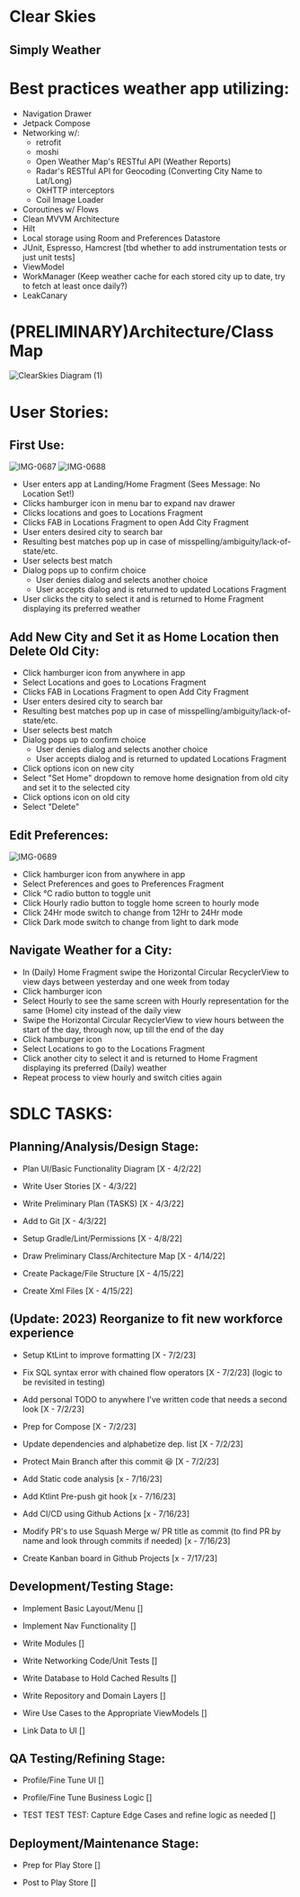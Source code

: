 # Clear Skies
## Simply Weather

# Best practices weather app utilizing:

- Navigation Drawer
- Jetpack Compose
- Networking w/:
  - retrofit
  - moshi
  - Open Weather Map's RESTful API (Weather Reports)
  - Radar's RESTful API for Geocoding (Converting City Name to Lat/Long)
  - OkHTTP interceptors
  - Coil Image Loader
- Coroutines w/ Flows
- Clean MVVM Architecture
- Hilt
- Local storage using Room and Preferences Datastore
- JUnit, Espresso, Hamcrest [tbd whether to add instrumentation tests or just unit tests]
- ViewModel
- WorkManager (Keep weather cache for each stored city up to date, try to fetch at least once daily?)
- LeakCanary

# (PRELIMINARY)Architecture/Class Map

![ClearSkies Diagram (1)](https://user-images.githubusercontent.com/62267982/163502343-754f4315-36d2-462c-a02a-9d2c4fa319ee.svg)

# User Stories:

## First Use:

![IMG-0687](https://user-images.githubusercontent.com/62267982/161458505-fa626b1d-b27b-487e-b604-d1378881b8ec.jpg)
![IMG-0688](https://user-images.githubusercontent.com/62267982/161458497-f8546cfa-ace6-478c-9ad1-02cb82795498.jpg)

- User enters app at Landing/Home Fragment (Sees Message: No Location Set!)
- Clicks hamburger icon in menu bar to expand nav drawer
- Clicks locations and goes to Locations Fragment
- Clicks FAB in Locations Fragment to open Add City Fragment
- User enters desired city to search bar
- Resulting best matches pop up in case of misspelling/ambiguity/lack-of-state/etc.
- User selects best match
- Dialog pops up to confirm choice
    - User denies dialog and selects another choice
    - User accepts dialog and is returned to updated Locations Fragment
- User clicks the city to select it and is returned to Home Fragment displaying its preferred weather

## Add New City and Set it as Home Location then Delete Old City:
- Click hamburger icon from anywhere in app
- Select Locations and goes to Locations Fragment
- Clicks FAB in Locations Fragment to open Add City Fragment
- User enters desired city to search bar
- Resulting best matches pop up in case of misspelling/ambiguity/lack-of-state/etc.
- User selects best match
- Dialog pops up to confirm choice
    - User denies dialog and selects another choice
    - User accepts dialog and is returned to updated Locations Fragment
- Click options icon on new city
- Select "Set Home" dropdown to remove home designation from old city and set it to the selected city
- Click options icon on old city
- Select "Delete"

## Edit Preferences:

![IMG-0689](https://user-images.githubusercontent.com/62267982/161458474-cafb3f4d-9827-4289-a085-738b0e7e9802.jpg)

- Click hamburger icon from anywhere in app
- Select Preferences and goes to Preferences Fragment
- Click °C radio button to toggle unit
- Click Hourly radio button to toggle home screen to hourly mode
- Click 24Hr mode switch to change from 12Hr to 24Hr mode
- Click Dark mode switch to change from light to dark mode

## Navigate Weather for a City:
- In (Daily) Home Fragment swipe the Horizontal Circular RecyclerView to view days between yesterday and one week from today
- Click hamburger icon
- Select Hourly to see the same screen with Hourly representation for the same (Home) city instead of the daily view
- Swipe the Horizontal Circular RecyclerView to view hours between the start of the day, through now, up till the end of the day
- Click hamburger icon
- Select Locations to go to the Locations Fragment
- Click another city to select it and is returned to Home Fragment displaying its preferred (Daily) weather
- Repeat process to view hourly and switch cities again

# SDLC TASKS:

## Planning/Analysis/Design Stage:

- Plan UI/Basic Functionality Diagram [X - 4/2/22]

- Write User Stories [X - 4/3/22]

- Write Preliminary Plan (TASKS) [X - 4/3/22]

- Add to Git [X - 4/3/22]

- Setup Gradle/Lint/Permissions [X - 4/8/22]

- Draw Preliminary Class/Architecture Map [X - 4/14/22]

- Create Package/File Structure [X - 4/15/22]

- Create Xml Files [X - 4/15/22]

## (Update: 2023) Reorganize to fit new workforce experience

- Setup KtLint to improve formatting [X - 7/2/23]

- Fix SQL syntax error with chained flow operators [X - 7/2/23] (logic to be revisited in testing)

- Add personal TODO to anywhere I've written code that needs a second look [X - 7/2/23]

- Prep for Compose [X - 7/2/23]

- Update dependencies and alphabetize dep. list [X - 7/2/23]

- Protect Main Branch after this commit 😆 [X - 7/2/23]

- Add Static code analysis [x - 7/16/23]

- Add Ktlint Pre-push git hook [x - 7/16/23]

- Add CI/CD using Github Actions [x - 7/16/23]

- Modify PR's to use Squash Merge w/ PR title as commit (to find PR by name and look through commits if needed) [x - 7/16/23]

- Create Kanban board in Github Projects [x - 7/17/23]

## Development/Testing Stage:

- Implement Basic Layout/Menu []

- Implement Nav Functionality []

- Write Modules []

- Write Networking Code/Unit Tests []

- Write Database to Hold Cached Results []

- Write Repository and Domain Layers []

- Wire Use Cases to the Appropriate ViewModels []

- Link Data to UI []

## QA Testing/Refining Stage:

- Profile/Fine Tune UI []

- Profile/Fine Tune Business Logic []

- TEST TEST TEST: Capture Edge Cases and refine logic as needed []

## Deployment/Maintenance Stage:

- Prep for Play Store []

- Post to Play Store []
